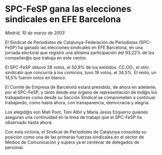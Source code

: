# SPC-FeSP gana las elecciones sindicales en EFE Barcelona

*Madrid, 10 de marzo de 2003*

El Sindicat de Periodistes de Catalunya-Federación de Periodistas (SPC-FeSP) ha ganado las elecciones sindicales en EFE Barcelona, en una jornada electoral que registró una altísima participación del 93,22% de los compañer@s que trabaja en este centro.

El SPC-FeSP obtuvo 28 votos, el 50,9% de los emitidos. CC.OO., el otro sindicato que concurría a los comicios, tuvo 19 votos, el 34,5%. El resto, un 14,5% fueron votos en blanco.

El Comité de Empresa de Barcelona estará presidido, de ahora en adelante, por el SPC-FeSP, y tanto desde ese órgano de representación de tod@s los trabajadores como desde su Sección Sindical se comprometen a continuar trabajando, como hasta ahora, con transparencia, democracia y alegría.

Los elegid@s son Mati Pont, Toni Albir y María Jesús Ezquerro quienes aseguran una continuidad en la línea de trabajo que el SPC-FeSP ha observado hasta ahora.

Con esta victoria, el Sindicat de Periodistes de Catalunya consolida su posición como una de las primeras fuerzas sindicales en el sector de Medios de Comunicación y supera ya el centenar de delegados de personal.
